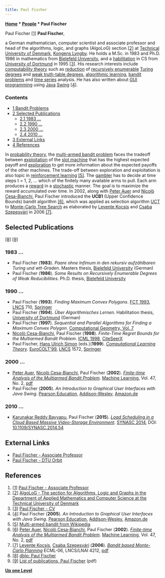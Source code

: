 ```yaml
---
title: Paul Fischer
---
```

**[Home](Home "Home") \* [People](People "People") \* Paul Fischer**



 [](http://www2.imm.dtu.dk/~pafi/) Paul Fischer <a id="cite-note-1" href="#cite-ref-1">[1]</a> 
**Paul Fischer**,  

a German mathematician, computer scientist and associate professor and head of the algorithms, logic, and graphs (AlgoLoG) section <a id="cite-note-2" href="#cite-ref-2">[2]</a> at [Technical University of Denmark](https://en.wikipedia.org/wiki/Technical_University_of_Denmark), [Kongens Lyngby](https://en.wikipedia.org/wiki/Kongens_Lyngby). 
He holds a M.Sc. in 1983 and Ph.D. 1986 in mathematics from [Bielefeld University](https://en.wikipedia.org/wiki/Bielefeld_University), and a [habilitation](https://en.wikipedia.org/wiki/Habilitation) in CS from [University of Dortmund](University_of_Dortmund "University of Dortmund") in 1995 <a id="cite-note-3" href="#cite-ref-3">[3]</a>. His research interests include [computability theory](https://en.wikipedia.org/wiki/Computability_theory) such as [reduction](https://en.wikipedia.org/wiki/Reduction_%28recursion_theory%29) of [recursively enumerable](https://en.wikipedia.org/wiki/Recursively_enumerable_set) [Turing degrees](https://en.wikipedia.org/wiki/Turing_degree) and [weak truth-table degrees](https://en.wikipedia.org/wiki/Truth-table_reduction), [algorithmic learning](Learning "Learning"), [bandit problems](https://en.wikipedia.org/wiki/Multi-armed_bandit) and [time series](https://en.wikipedia.org/wiki/Time_series) analysis. 
He has also written about [GUI](GUI "GUI") [programming](Programming "Programming") using [Java](Java "Java") [Swing](https://en.wikipedia.org/wiki/Swing_%28Java%29) <a id="cite-note-4" href="#cite-ref-4">[4]</a>. 



### Contents


* [1 Bandit Problems](#bandit-problems)
* [2 Selected Publications](#selected-publications)
	+ [2.1 1983 ...](#1983-...)
	+ [2.2 1990 ...](#1990-...)
	+ [2.3 2000 ...](#2000-...)
	+ [2.4 2010 ...](#2010-...)
* [3 External Links](#external-links)
* [4 References](#references)






In [probability theory](https://en.wikipedia.org/wiki/Probability_theory), the [multi-armed bandit problem](https://en.wikipedia.org/wiki/Multi-armed_bandit) faces the tradeoff between [exploitation](https://en.wikipedia.org/wiki/Exploitation_%28disambiguation%29) of the [slot machine](https://en.wikipedia.org/wiki/Slot_machine) that has the highest expected payoff and [exploration](https://en.wikipedia.org/wiki/Exploration) to get more information about the expected payoffs of the other machines.
The trade-off between exploration and exploitation is also topic in [reinforcement learning](Reinforcement_Learning "Reinforcement Learning") <a id="cite-note-5" href="#cite-ref-5">[5]</a>. The [gambler](https://en.wikipedia.org/wiki/Gambling) has to decide at time steps t = 1, 2, ... which of the finitely many available arms to pull. Each arm produces a [reward](https://en.wikipedia.org/wiki/Reward) in a [stochastic](https://en.wikipedia.org/wiki/Stochastic) manner. 
The goal is to maximize the reward accumulated over time. In 2002, along with [Peter Auer](Peter_Auer "Peter Auer") and [Nicolò Cesa-Bianchi](Nicol%C3%B2_Cesa-Bianchi "Nicolò Cesa-Bianchi"), Paul Fischer introduced the **UCB1** (Upper Confidence Bounds) bandit algorithm <a id="cite-note-6" href="#cite-ref-6">[6]</a>, which was applied as selection algorithm [UCT](UCT "UCT") to [Monte-Carlo Tree Search](Monte-Carlo_Tree_Search "Monte-Carlo Tree Search") as elaborated by [Levente Kocsis](Levente_Kocsis "Levente Kocsis") and [Csaba Szepesvári](Csaba_Szepesv%C3%A1ri "Csaba Szepesvári") in 2006 <a id="cite-note-7" href="#cite-ref-7">[7]</a>.



## Selected Publications


<a id="cite-note-8" href="#cite-ref-8">[8]</a> <a id="cite-note-9" href="#cite-ref-9">[9]</a>



### 1983 ...


* Paul Fischer (**1983**). *Paare ohne Infimum in den rekursiv aufzählbaren Turing und wtt-Graden*. Masters thesis, [Bielefeld University](https://en.wikipedia.org/wiki/Bielefeld_University) (German)
* Paul Fischer (**1986**). *Some Results on Recursively Enumerable Degrees of Weak Reducibilities*. Ph.D. thesis, [Bielefeld University](https://en.wikipedia.org/wiki/Bielefeld_University)


### 1990 ...


* Paul Fischer (**1993**). *Finding Maximum Convex Polygons*. [FCT 1993](http://dblp.uni-trier.de/db/conf/fct/fct93.html#Fischer93), [LNCS](https://en.wikipedia.org/wiki/Lecture_Notes_in_Computer_Science) 710, [Springer](https://en.wikipedia.org/wiki/Springer_Science%2BBusiness_Media)
* Paul Fischer (**1994**). *Über Algorithmisches Lernen*. Habilitation thesis, [University of Dortmund](University_of_Dortmund "University of Dortmund") (German)
* Paul Fischer (**1997**). *Sequential and Parallel Algorithms for Finding a Maximum Convex Polygon*. [Computational Geometry, Vol. 7](http://dblp.uni-trier.de/db/journals/comgeo/comgeo7.html#Fischer97)
* [Nicolò Cesa-Bianchi](Nicol%C3%B2_Cesa-Bianchi "Nicolò Cesa-Bianchi"), Paul Fischer (**1998**). *Finite-Time Regret Bounds for the Multiarmed Bandit Problem*. [ICML 1998](http://dblp.uni-trier.de/db/conf/icml/icml1998.html#Cesa-BianchiF98), [CiteSeerX](http://citeseerx.ist.psu.edu/viewdoc/summary?doi=10.1.1.57.4710)
* Paul Fischer, [Hans Ulrich Simon](Mathematician#HUSimon "Mathematician") (eds.)(**1999**). *[Computational Learning Theory](http://www.springer.com/de/book/9783540657019)*. [EuroCOLT'99](http://dblp.uni-trier.de/db/conf/eurocolt/eurocolt1999.html), [LNCS](https://en.wikipedia.org/wiki/Lecture_Notes_in_Computer_Science) 1572, [Springer](https://en.wikipedia.org/wiki/Springer_Science%2BBusiness_Media)


### 2000 ...


* [Peter Auer](Peter_Auer "Peter Auer"), [Nicolò Cesa-Bianchi](Nicol%C3%B2_Cesa-Bianchi "Nicolò Cesa-Bianchi"), Paul Fischer (**2002**). *[Finite-time Analysis of the Multiarmed Bandit Problem](http://link.springer.com/article/10.1023%2FA%3A1013689704352)*. [Machine Learning](https://en.wikipedia.org/wiki/Machine_Learning_%28journal%29), Vol. 47, No. 2, [pdf](http://homes.di.unimi.it/~cesabian/Pubblicazioni/ml-02.pdf)
* Paul Fischer (**2005**). *An Introduction to Graphical User Interfaces with Java Swing*. [Pearson Education](https://en.wikipedia.org/wiki/Pearson_Education), [Addison-Wesley](https://en.wikipedia.org/wiki/Addison-Wesley), [Amazon.de](http://www.amazon.de/Introduction-Graphical-User-Interfaces-Swing/dp/0321220706)


### 2010 ...


* [Karunakar Reddy Bayyapu](http://orbit.dtu.dk/en/persons/karunakar-reddy-bayyapu%2829aab3b6-8a0b-4ec6-bd28-9d7b111cdae1%29.html), Paul Fischer (**2015**). *[Load Scheduling in a Cloud Based Massive Video-Storage Environment](http://orbit.dtu.dk/en/publications/load-scheduling-in-a-cloud-based-massive-videostorage-environment%28d464ad92-a486-4d17-a0b7-9921b0c63bd5%29.html)*. [SYNASC 2014](http://ieeexplore.ieee.org/xpl/mostRecentIssue.jsp?punumber=7031476), DOI: [10.1109/SYNASC.2014.54](http://ieeexplore.ieee.org/xpl/articleDetails.jsp?arnumber=7034704)


## External Links


* [Paul Fischer - Associate Professor](http://www2.imm.dtu.dk/~pafi/)
* [Paul Fischer - DTU Orbit](http://orbit.dtu.dk/en/persons/paul-fischer%28ae4cbb9c-32c6-4f88-a54d-d8663bee54f5%29.html)


## References


1. <a id="cite-ref-1" href="#cite-note-1">[1]</a> [Paul Fischer - Associate Professor](http://www2.imm.dtu.dk/~pafi/)
2. <a id="cite-ref-2" href="#cite-note-2">[2]</a> [AlgoLoG - The section for Algorithms, Logic and Graphs in the Department of Applied Mathematics and Computer Science at the Technical University of Denmark](http://algolog.compute.dtu.dk/)
3. <a id="cite-ref-3" href="#cite-note-3">[3]</a> [Paul Fischer - CV](http://www2.imm.dtu.dk/~pafi/CV.pdf)
4. <a id="cite-ref-4" href="#cite-note-4">[4]</a> Paul Fischer (**2005**). *An Introduction to Graphical User Interfaces with Java Swing*. [Pearson Education](https://en.wikipedia.org/wiki/Pearson_Education), [Addison-Wesley](https://en.wikipedia.org/wiki/Addison-Wesley), [Amazon.de](http://www.amazon.de/Introduction-Graphical-User-Interfaces-Swing/dp/0321220706)
5. <a id="cite-ref-5" href="#cite-note-5">[5]</a> [Multi-armed bandit from Wikipedia](https://en.wikipedia.org/wiki/Multi-armed_bandit)
6. <a id="cite-ref-6" href="#cite-note-6">[6]</a> [Peter Auer](Peter_Auer "Peter Auer"), [Nicolò Cesa-Bianchi](Nicol%C3%B2_Cesa-Bianchi "Nicolò Cesa-Bianchi"), Paul Fischer (**2002**). *[Finite-time Analysis of the Multiarmed Bandit Problem](http://link.springer.com/article/10.1023%2FA%3A1013689704352)*. [Machine Learning](https://en.wikipedia.org/wiki/Machine_Learning_%28journal%29), Vol. 47, No. 2, [pdf](http://homes.di.unimi.it/~cesabian/Pubblicazioni/ml-02.pdf)
7. <a id="cite-ref-7" href="#cite-note-7">[7]</a> [Levente Kocsis](Levente_Kocsis "Levente Kocsis"), [Csaba Szepesvári](Csaba_Szepesv%C3%A1ri "Csaba Szepesvári") (**2006**). *[Bandit based Monte-Carlo Planning](http://www.computer-go.info/resources/bandit.html)* ECML-06, LNCS/LNAI 4212, [pdf](http://www.sztaki.hu/%7Eszcsaba/papers/ecml06.pdf)
8. <a id="cite-ref-8" href="#cite-note-8">[8]</a> [dblp: Paul Fischer](https://dblp.uni-trier.de/pers/hd/f/Fischer:Paul)
9. <a id="cite-ref-9" href="#cite-note-9">[9]</a> [List of publications, Paul Fischer](http://www2.imm.dtu.dk/~pafi/Publications.pdf) (pdf)

**[Up one Level](People "People")**







 
